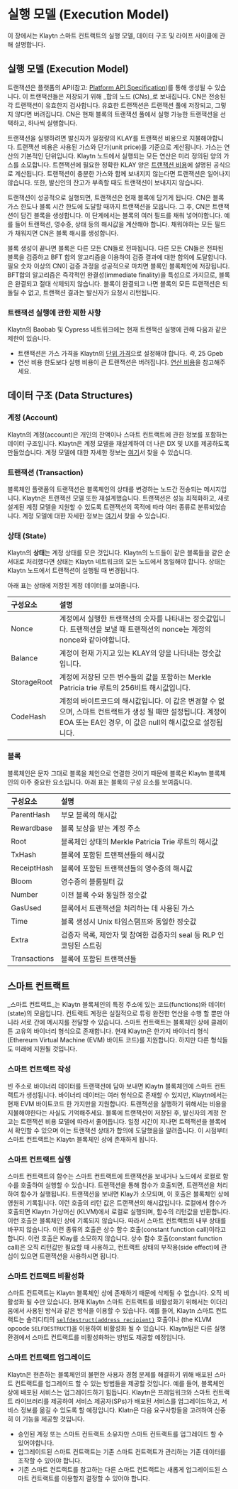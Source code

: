 # 실행 모델 (Execution Model)

이 장에서는 Klaytn 스마트 컨트랙트의 실행 모델, 데이터 구조 및 라이프 사이클에 관해 설명합니다.

## 실행 모델 (Execution Model)

트랜잭션은 플랫폼의 API(참고: [ Platform API Specification](../../../bapp/json-rpc/api-references/README.md))를 통해 생성될 수 있습니다. 이 트랜잭션들은 저장되기 위해 _합의 노드 \(CNs\)_로 보내집니다. CN은 전송된 각 트랜잭션이 유효한지 검사합니다. 유효한 트랜잭션은 트랜잭션 풀에 저장되고, 그렇지 않다면 버려집니다. CN은 현재 블록의 트랜잭션 풀에서 실행 가능한 트랜잭션을 선택하고, 하나씩 실행합니다.

트랜잭션을 실행하려면 발신자가 일정량의 KLAY를 트랜잭션 비용으로 지불해야합니다. 트랜잭션 비용은 사용된 가스와 단가(unit price)를 기준으로 계산됩니다. 가스는 연산의 기본적인 단위입니다. Klaytn 노드에서 실행되는 모든 연산은 미리 정의된 양의 가스를 소모합니다. 트랜잭션에 필요한 정확한 KLAY 양은 [트랜잭션 비용](../transaction-fees.md)에 설명된 공식으로 계산됩니다. 트랜잭션이 충분한 가스와 함께 보내지지 않는다면 트랜잭션은 일어나지 않습니다. 또한, 발신인의 잔고가 부족할 때도 트랜잭션이 보내지지 않습니다.

트랜잭션이 성공적으로 실행되면, 트랜잭션은 현재 블록에 담기게 됩니다. CN은 블록 가스 한도나 블록 시간 한도에 도달할 때까지 트랜잭션을 모읍니다. 그 후, CN은 트랜잭션이 담긴 블록을 생성합니다. 이 단계에서는 블록의 여러 필드를 채워 넣어야합니다. 예를 들어 트랜잭션, 영수증, 상태 등의 해시값을 계산해야 합니다. 채워야하는 모든 필드가 채워지면 CN은 블록 해시를 생성합니다.

블록 생성이 끝나면 블록은 다른 모든 CN들로 전파됩니다. 다른 모든 CN들은 전파된 블록을 검증하고 BFT 합의 알고리즘을 이용하여 검증 결과에 대한 합의에 도달합니다. 필요 숫자 이상의 CN이 검증 과정을 성공적으로 마치면 블록인 블록체인에 저장됩니다. BFT합의 알고리즘은 즉각적인 완결성(immediate finality)을 특성으로 가지므로, 블록은 완결되고 절대 삭제되지 않습니다. 블록이 완결되고 나면 블록의 모든 트랜잭션은 되돌릴 수 없고, 트랜잭션 결과는 발신자가 요청시 리턴됩니다.

### 트랜잭션 실행에 관한 제한 사항

Klaytn의 Baobab 및 Cypress 네트워크에는 현재 트랜잭션 실행에 관해 다음과 같은 제한이 있습니다.

* 트랜잭션은 가스 가격을 Klaytn의 [단위 가격](../klaytn-native-coin-klay.md/#units-of-klay)으로 설정해야 합니다. _즉_, 25 Gpeb
* 연산 비용 한도보다 실행 비용이 큰 트랜잭션은 버려집니다. [연산 비용](computation-cost.md)을 참고해주세요.

## 데이터 구조 (Data Structures)

### 계정 (Account)

Klaytn의 계정(account)은 개인의 잔액이나 스마트 컨트랙트에 관한 정보를 포함하는 데이터 구조입니다. Klaytn은 계정 모델을 재설계하여 더 나은 DX 및 UX를 제공하도록 만들었습니다. 계정 모델에 대한 자세한 정보는 [여기](../accounts.md)서 찾을 수 있습니다.

### 트랜잭션 (Transaction)

블록체인 플랫폼의 트랜잭션은 블록체인의 상태를 변경하는 노드간 전송되는 메시지입니다. Klaytn은 트랜잭션 모델 또한 재설계했습니다. 트랜잭션은 성능 최적화하고, 새로 설계된 계정 모델을 지원할 수 있도록 트랜잭션의 목적에 따라 여러 종류로 분류되었습니다.  계정 모델에 대한 자세한 정보는 [여기](../transactions/)서 찾을 수 있습니다.

### 상태 (State)

Klaytn의 **상태**는 계정 상태를 모은 것입니다. Klaytn의 노드들이 같은 블록들을 같은 순서대로 처리했다면 상태는 Klaytn 네트워크의 모든 노드에서 동일해야 합니다. 상태는 Klaytn 노드에서 트랜잭션이 실행될 때 변경됩니다.

아래 표는 상태에 저장된 계정 데이터를 보여줍니다.

| 구성요소        | 설명                                                                                                       |
|:----------- |:-------------------------------------------------------------------------------------------------------- |
| Nonce       | 계정에서 실행한 트랜잭션의 숫자를 나타내는 정숫값입니다. 트랜잭션을 보낼 때 트랜잭션의 nonce는 계정의 nonce와 같아야합니다.                               |
| Balance     | 계정이 현재 가지고 있는 KLAY의 양을 나타내는 정숫값입니다.                                                                      |
| StorageRoot | 계정에 저장된 모든 변수들의 값을 포함하는 Merkle Patricia trie 루트의 256비트 해시값입니다.                                           |
| CodeHash    | 계정의 바이트코드의 해시값입니다.  이 값은 변경할 수 없으며, 스마트 컨트랙트가 생성 될 때만 설정됩니다.  계정이 EOA 또는 EA인 경우, 이 값은 null의 해시값으로 설정됩니다. |

### 블록

블록체인은 문자 그대로 블록을 체인으로 연결한 것이기 때문에 블록은 Klaytn 블록체인의 아주 중요한 요소입니다. 아래 표는 블록의 구성 요소를 보여줍니다.

| 구성요소         | 설명                                         |
|:------------ |:------------------------------------------ |
| ParentHash   | 부모 블록의 해시값                                 |
| Rewardbase   | 블록 보상을 받는 계정 주소                            |
| Root         | 블록체인 상태의 Merkle Patricia Trie 루트의 해시값      |
| TxHash       | 블록에 포함된 트랜잭션들의 해시값                         |
| ReceiptHash  | 블록에 포함된 트랜잭션들의 영수증의 해시값                    |
| Bloom        | 영수증의 블룸필터 값                                |
| Number       | 이전 블록 수와 동일한 정숫값                           |
| GasUsed      | 블록에서 트랜잭션을 처리하는 데 사용된 가스                   |
| Time         | 블록 생성시 Unix 타임스탬프와 동일한 정숫값                 |
| Extra        | 검증자 목록, 제안자 및 참여한 검증자의 seal 등 RLP 인코딩된 스트링 |
| Transactions | 블록에 포함된 트랜잭션들                              |

## 스마트 컨트랙트

_스마트 컨트랙트_는 Klaytn 블록체인의 특정 주소에 있는 코드\(functions\)와 데이터 \(state\)의 모음입니다. 컨트랙트 계정은 실질적으로 튜링 완전한 연산을 수행 할 뿐만 아니라 서로 간에 메시지를 전달할 수 있습니다. 스마트 컨트랙트는 블록체인 상에 클레이튼 고유의 바이너리 형식으로 존재합니다. 현재 Klaytn은 한가지 바이너리 형식 (Ethereum Virtual Machine \(EVM\) 바이트 코드)를 지원합니다. 하지만 다른 형식들도 미래에 지원될 것입니다.

### 스마트 컨트랙트 작성

빈 주소로 바이너리 데이터를 트랜잭션에 담아 보내면 Klaytn 블록체인에 스마트 컨트랙트가 생성됩니다. 바이너리 데이터는 여러 형식으로 존재할 수 있지만, Klaytn에서는 현재 EVM 바이트코드 한 가지만을 지원합니다. 트랜잭션을 실행하기 위해서는 비용을 지불해야한다는 사실도 기억해주세요. 블록에 트랜잭션이 저장된 후, 발신자의 계정 잔고는 트랜잭션 비용 모델에 따라서 줄어듭니다. 일정 시간이 지나면 트랙잭션을 블록에서 확인할 수 있으며 이는 트랜잭션 상태가 합의에 도달했음을 알려줍니다. 이 시점부터 스마트 컨트랙트는 Klaytn 블록체인 상에 존재하게 됩니다.

### 스마트 컨트랙트 실행

스마트 컨트랙트의 함수는 스마트 컨트랙트에 트랜잭션을 보내거나 노드에서 로컬로 함수를 호출하여 실행할 수 있습니다. 트랜잭션을 통해 함수가 호출되면, 트랜잭션을 처리하여 함수가 실행됩니다. 트랜잭션을 보내면 Klay가 소모되며, 이 호출은 블록체인 상에 영원히 기록됩니다. 이런 호출의 리턴 값은 트랜잭션의 해시값입니다. 로컬에서 함수가 호출되면 Klaytn 가상머신 \(KLVM\)에서 로컬로 실행되며, 함수의 리턴값을 반환합니다. 이런 호출은 블록체인 상에 기록되지 않습니다. 따라서 스마트 컨트랙트의 내부 상태를 바꾸지 않습니다. 이런 종류의 호출은 상수 함수 호출(constant function call)이라고 합니다. 이런 호출은 Klay를 소모하지 않습니다. 상수 함수 호출(constant function call)은 오직 리턴값만 필요할 때 사용하고, 컨트랙트 상태의 부작용(side effect)에 관심이 있으면 트랜잭션을 사용하시면 됩니다.

### 스마트 컨트랙트 비활성화

스마트 컨트랙트는 Klaytn 블록체인 상에 존재하기 때문에 삭제될 수 없습니다. 오직 비활성화 될 수만 있습니다. 현재 Klaytn 스마트 컨트랙트를 비활성화기 위해서는 이더리움에서 사용된 방식과 같은 방식을 이용할 수 있습니다. 예를 들어, Klaytn 스마트 컨트랙트는 솔리디티의 [`selfdestruct(address recipient)`](https://solidity.readthedocs.io/en/v0.5.6/introduction-to-smart-contracts.html#self-destruct) 호출이나 \(the KLVM opcode `SELFDESTRUCT`\)을 이용하여 비활성화 될 수 있습니다. Klaytn팀은 다른 실행 환경에서 스마트 컨트랙트를 비활성화하는 방법도 제공할 예정입니다.

### 스마트 컨트랙트 업그레이드

Klaytn은 현존하는 블록체인의 불편한 사용자 경험 문제를 해결하기 위해 배포된 스마트 컨트랙트를 업그레이드 할 수 있는 방법들을 제공할 것입니다. 예를 들어, 블록체인 상에 배포된 서비스는 업그레이드하기 힘듭니다. Klaytn은 프레임워크와 스마트 컨트랙트 라이브러리를 제공하여 서비스 제공자\(SPs\)가 배포된 서비스를 업그레이드하고, 서비스 정보를 옮길 수 있도록 할 예정입니다. Klatn은 다음 요구사항들을 고려하여 신중히 이 기능을 제공할 것입니다.

* 승인된 계정 또는 스마트 컨트랙트 소유자만 스마트 컨트랙트를 업그레이드 할 수 있어야합니다.
* 업그레이드된 스마트 컨트랙트는 기존 스마트 컨트랙트가 관리하는 기존 데이터를 조작할 수 있어야 합니다.
* 기존 스마트 컨트랙트를 참고하는 다른 스마트 컨트랙트는 새롭게 업그레이드된 스마트 컨트랙트를 이용할지 결정할 수 있어야 합니다.

